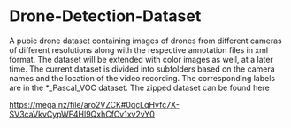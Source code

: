 # Drone-Detection-Dataset
A pubic drone dataset containing images of drones from different cameras of different resolutions along with the respective annotation files in xml format. The dataset will be extended with color images as well, at a later time. The current dataset is divided into subfolders based on the camera names and the location of the video recording. The corresponding labels are in the *_Pascal_VOC dataset. The zipped dataset can be found here

https://mega.nz/file/aro2VZCK#0qcLqHvfc7X-SV3caVkvCypWF4Hl9QxhCfCv1xv2vY0

